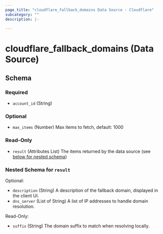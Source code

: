```yaml
---
page_title: "cloudflare_fallback_domains Data Source - Cloudflare"
subcategory: ""
description: |-
  
---
```


# cloudflare_fallback_domains (Data Source)




<!-- schema generated by tfplugindocs -->
## Schema

### Required

- `account_id` (String)

### Optional

- `max_items` (Number) Max items to fetch, default: 1000

### Read-Only

- `result` (Attributes List) The items returned by the data source (see [below for nested schema](#nestedatt--result))

<a id="nestedatt--result"></a>
### Nested Schema for `result`

Optional:

- `description` (String) A description of the fallback domain, displayed in the client UI.
- `dns_server` (List of String) A list of IP addresses to handle domain resolution.

Read-Only:

- `suffix` (String) The domain suffix to match when resolving locally.


